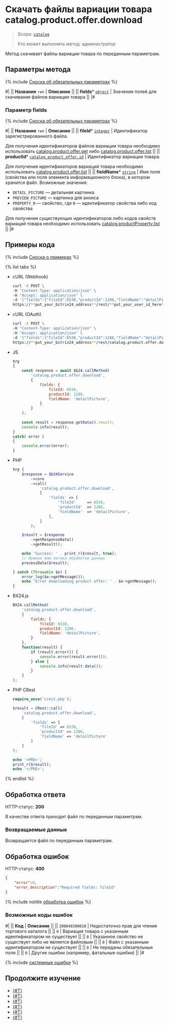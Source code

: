 # Скачать файлы вариации товара catalog.product.offer.download

> Scope: [`catalog`](../../../scopes/permissions.md)
>
> Кто может выполнять метод: администратор

Метод скачивает файлы вариации товара по переданным параметрам. 

## Параметры метода

{% include [Сноска об обязательных параметрах](../../../../_includes/required.md) %}

#|
|| **Название**
`тип` | **Описание** ||
|| **fields***
[`object`](../../../data-types.md) | Значения полей для скачивания файлов вариации товара ||
|#

### Параметр fields

{% include [Сноска об обязательных параметрах](../../../../_includes/required.md) %}

#|
|| **Название**
`тип` | **Описание** ||
|| **fileId***
[`integer`](../../../data-types.md) | Идентификатор зарегистрированного файла.

Для получения идентификаторов файлов вариации товара необходимо использовать [catalog.product.offer.get](./catalog-product-offer-get.md) либо [catalog.product.offer.list](./catalog-product-offer-list.md)
||
|| **productId***
[`catalog_product_offer.id`](../../data-types.md#catalog_product_offer) | Идентификатор вариации товара.

Для получения идентификаторов вариаций товара необходимо использовать [catalog.product.offer.list](./catalog-product-offer-list.md)
||
|| **fieldName***
[`string`](../../../data-types.md) | Имя поля (свойства или поля элемента информационного блока), в котором хранится файл. Возможные значения:
- `DETAIL_PICTURE` — детальная картинка
- `PREVIEW_PICTURE` — картинка для анонса
- `PROPERTY_N` — свойство, где `N` — идентификатор свойства либо код свойства

Для получения существующих идентификаторов либо кодов свойств вариаций товара необходимо использовать [catalog.productProperty.list](../../product-property/catalog-product-property-list.md)
||
|#

## Примеры кода

{% include [Сноска о примерах](../../../../_includes/examples.md) %}

{% list tabs %}

- cURL (Webhook)

    ```bash
    curl -X POST \
    -H "Content-Type: application/json" \
    -H "Accept: application/json" \
    -d '{"fields":{"fileId":6538,"productId":1286,"fieldName":"detailPicture"}}' \
    https://**put_your_bitrix24_address**/rest/**put_your_user_id_here**/**put_your_webbhook_here**/catalog.product.offer.download
    ```

- cURL (OAuth)

    ```bash
    curl -X POST \
    -H "Content-Type: application/json" \
    -H "Accept: application/json" \
    -d '{"fields":{"fileId":6538,"productId":1286,"fieldName":"detailPicture"},"auth":"**put_access_token_here**"}' \
    https://**put_your_bitrix24_address**/rest/catalog.product.offer.download
    ```

- JS


    ```js
    try
    {
    	const response = await $b24.callMethod(
    		'catalog.product.offer.download',
    		{
    			fields: {
    				fileId: 6538,
    				productId: 1286,
    				fieldName: 'detailPicture',
    			}
    		}
    	);
    	
    	const result = response.getData().result;
    	console.info(result);
    }
    catch( error )
    {
    	console.error(error);
    }
    ```

- PHP


    ```php
    try {
        $response = $b24Service
            ->core
            ->call(
                'catalog.product.offer.download',
                [
                    'fields' => [
                        'fileId'     => 6538,
                        'productId'  => 1286,
                        'fieldName'  => 'detailPicture',
                    ],
                ]
            );
    
        $result = $response
            ->getResponseData()
            ->getResult();
    
        echo 'Success: ' . print_r($result, true);
        // Нужная вам логика обработки данных
        processData($result);
    
    } catch (Throwable $e) {
        error_log($e->getMessage());
        echo 'Error downloading product offer: ' . $e->getMessage();
    }
    ```

- BX24.js

    ```js
    BX24.callMethod(
        'catalog.product.offer.download',
        {
            fields: {
                fileId: 6538,
                productId: 1286,
                fieldName: 'detailPicture',
            }
        },
        function(result) {
            if (result.error()) {
                console.error(result.error());
            } else {
                console.info(result.data());
            }
        }
    );
    ```

- PHP CRest

    ```php
    require_once('crest.php');

    $result = CRest::call(
        'catalog.product.offer.download',
        [
            'fields' => [
                'fileId' => 6538,
                'productId' => 1286,
                'fieldName' => 'detailPicture'
            ]
        ]
    );

    echo '<PRE>';
    print_r($result);
    echo '</PRE>';
    ```

{% endlist %}

## Обработка ответа

HTTP-статус: **200**

В качестве ответа приходит файл по переданным параметрам.

### Возвращаемые данные

Возвращается файл по переданным параметрам.

## Обработка ошибок

HTTP-статус: **400**

```json
{	
    "error":0,
    "error_description":"Required fields: fileId"
}
```

{% include notitle [обработка ошибок](../../../../_includes/error-info.md) %}

### Возможные коды ошибок

#|
|| **Код** | **Описание** ||
|| `200040300010` | Недостаточно прав для чтения торгового каталога
|| 
|| `0` | Вариация товара с указанным идентификатором не существует
|| 
|| `0` | Указанное свойство не существует либо не является файловым
|| 
|| `0` | Файл с указанным идентификатором не существует
|| 
|| `0` | Не переданы обязательные поля
|| 
|| `0` | Другие ошибки (например, фатальные ошибки)
|| 
|#

{% include [системные ошибки](../../../../_includes/system-errors.md) %}

## Продолжите изучение

- [{#T}](./catalog-product-offer-add.md)
- [{#T}](./catalog-product-offer-update.md)
- [{#T}](./catalog-product-offer-get.md)
- [{#T}](./catalog-product-offer-list.md)
- [{#T}](./catalog-product-offer-delete.md)
- [{#T}](./catalog-product-offer-get-fields-by-filter.md)